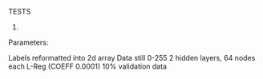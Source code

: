 TESTS

1.
Parameters:

Labels reformatted into 2d array
Data still 0-255
2 hidden layers, 64 nodes each
L-Reg (COEFF 0.0001)
10% validation data